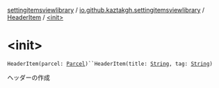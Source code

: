 [settingitemsviewlibrary](../../index.md) / [io.github.kaztakgh.settingitemsviewlibrary](../index.md) / [HeaderItem](index.md) / [&lt;init&gt;](./-init-.md)

# &lt;init&gt;

`HeaderItem(parcel: `[`Parcel`](https://developer.android.com/reference/android/os/Parcel.html)`)``HeaderItem(title: `[`String`](https://kotlinlang.org/api/latest/jvm/stdlib/kotlin/-string/index.html)`, tag: `[`String`](https://kotlinlang.org/api/latest/jvm/stdlib/kotlin/-string/index.html)`)`

ヘッダーの作成


